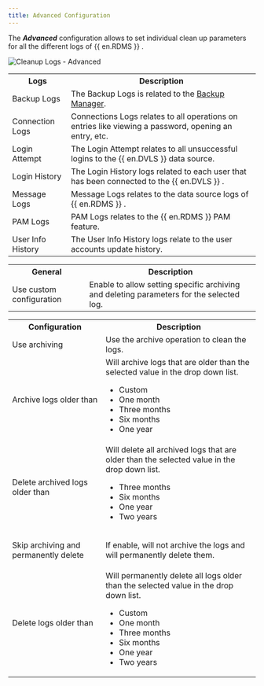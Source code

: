 ```yaml
---
title: Advanced Configuration
---
```

The ***Advanced*** configuration allows to set individual clean up parameters for all the different logs of {{ en.RDMS }} . 

![Cleanup Logs - Advanced](https://webdevolutions.azureedge.net/docs/en/server/ServerOp8161.png) 

<table>
	<tr>
		<th>
Logs 
		</th>
		<th>
Description 
		</th>
	</tr>
	<tr>
		<td>
Backup Logs 
		</td>
		<td>
The Backup Logs is related to the <a href="/server/web-interface/administration/backup/backup-manager/" target="_blank">Backup Manager</a>. 
		</td>
	</tr>
	<tr>
		<td>
Connection Logs 
		</td>
		<td>
Connections Logs relates to all operations on entries like viewing a password, opening an entry, etc. 
		</td>
	</tr>
	<tr>
		<td>
Login Attempt 
		</td>
		<td>
The Login Attempt relates to all unsuccessful logins to the {{ en.DVLS }} data source. 
		</td>
	</tr>
	<tr>
		<td>
Login History 
		</td>
		<td>
The Login History logs related to each user that has been connected to the {{ en.DVLS }} . 
		</td>
	</tr>
	<tr>
		<td>
Message Logs 
		</td>
		<td>
Message Logs relates to the data source logs of {{ en.RDMS }} . 
		</td>
	</tr>
	<tr>
		<td>
PAM Logs 
		</td>
		<td>
PAM Logs relates to the {{ en.RDMS }} PAM feature. 
		</td>
	</tr>
	<tr>
		<td>
User Info History 
		</td>
		<td>
The User Info History logs relate to the user accounts update history. 
		</td>
	</tr>
</table>


<table>
	<tr>
		<th>
General 
		</th>
		<th>
Description 
		</th>
	</tr>
	<tr>
		<td>
Use custom configuration 
		</td>
		<td>
Enable to allow setting specific archiving and deleting parameters for the selected log. 
		</td>
	</tr>
</table>


<table>
	<tr>
		<th>
Configuration 
		</th>
		<th>
Description 
		</th>
	</tr>
	<tr>
		<td>
Use archiving 
		</td>
		<td>
Use the archive operation to clean the logs. 
		</td>
	</tr>
	<tr>
		<td>
Archive logs older than 
		</td>
		<td>
Will archive logs that are older than the selected value in the drop down list.  

* Custom 
* One month 
* Three months 
* Six months 
* One year 
		</td>
	</tr>
	<tr>
		<td>
Delete archived logs older than 
		</td>
		<td>
Will delete all archived logs that are older than the selected value in the drop down list.  

* Three months 
* Six months 
* One year 
* Two years 
		</td>
	</tr>
	<tr>
		<td>
Skip archiving and permanently delete 
		</td>
		<td>
If enable, will not archive the logs and will permanently delete them. 
		</td>
	</tr>
	<tr>
		<td>
Delete logs older than 
		</td>
		<td>
Will permanently delete all logs older than the selected value in the drop down list.  

* Custom 
* One month 
* Three months 
* Six months 
* One year 
* Two years 
		</td>
	</tr>
</table>


